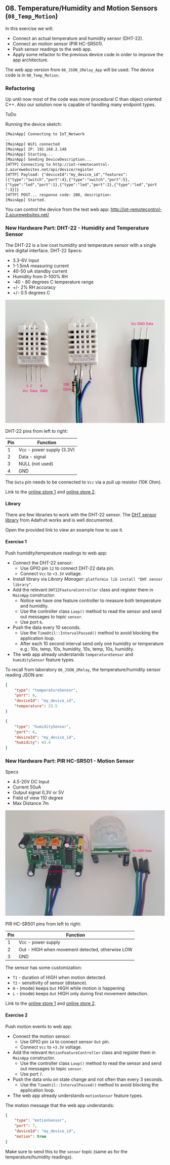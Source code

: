## 08. Temperature/Humidity and Motion Sensors  (`08_Temp_Motion`)

In this exercise we will:
* Connect an actual temperature and humidity sensor (DHT-22).
* Connect an motion sensor (PIR HC-SR501).
* Push sensor readings to the web app.
* Apply some refactor to the previous device code in order to improve the app architecture.

The web app version from `06_JSON_2Relay_App` will be used.
The device code is in `08_Temp_Motion`.

### Refactoring

Up until now most of the code was more procedural C than object oriented C++. Also our solution now is capable of handling many endpoint types.

ToDo

Running the device sketch:

```
[MainApp] Connecting to IoT_Network
..
[MainApp] WiFi connected
[MainApp] IP: 192.168.2.148
[MainApp] Starting...
[MainApp] Sending DeviceDescription...
[HTTP] Connecting to http://iot-remotecontrol-2.azurewebsites.net/api/device/register
[HTTP] Payload: {"deviceId":"my_device_id","features":[{"type":"switch","port":4},{"type":"switch","port":5},{"type":"led","port":1},{"type":"led","port":2},{"type":"led","port
":3}]}
[HTTP] POST... response code: 200, description:
[MainApp] Started.
```

You can control the device from the test web app: http://iot-remotecontrol-2.azurewebsites.net/

### New Hardware Part: DHT-22 - Humidity and Temperature Sensor

The DHT-22 is a low cost humidity and temperature sensor with a single wire digital interface.
DHT-22 Specs:
* 3.3-6V Input
* 1-1.5mA measuring current
* 40-50 uA standby current
* Humidity from 0-100% RH
* -40 - 80 degrees C temperature range
* +/- 2% RH accuracy
* +/- 0.5 degrees C

![](assets/DHT22.jpg)

DHT-22 pins from left to right:

Pin | Function
----|----------
1   | Vcc - power supply (3.3V)
2   | Data - signal
3   | NULL (not used)
4   | GND

The `Data` pin needs to be connected to `Vcc` via a pull up resistor (10K Ohm).

Link to the [online store 1](http://elty.pl/pl/p/Czujnik-wilgotnosci-DHT22-AM2302/285) and [online store 2](https://botland.com.pl/content/142-arduino-i-obsluga-czujnika-temperatury-i-wilgotnosci-dht22).

#### Library

There are few libraries to work with the DHT-22 sensor. The [DHT sensor library](http://platformio.org/lib/show/19/DHT%20sensor%20library) from Adafruit works and is well documented.

Open the provided link to view an example how to use it.

#### Exercise 1

Push humidity/temperature readings to web app:
  * Connect the DHT-22 sensor:
    * Use GPIO pin `12` to connect DHT-22 data pin.
    * Connect `Vcc` to `+3.3V` voltage.
  * Install library via *Library Manager*: `platformio lib install "DHT sensor library"`.
  * Add the relevant `DHT22FeatureController` class and register them in `MainApp` constructor.
    * Notice we have one feature controller to measure both temperature and humidity.
    * Use the controller class `Loop()` method to read the sensor and send out messages to topic `sensor`.
    * Use port `6`.
  * Push the data every 10 seconds.
    * Use the `TimeUtil::IntervalPassed()` method to avoid blocking the application loop.
    * After each 10 second interval send only one humidity or temperature e.g.: 10s, temp, 10s, humidity, 10s, temp, 10s, humidity.
  * The web app already understands `temperatureSensor` and `humiditySensor` feature types.

To recall from laboratory `06_JSON_2Relay`, the temperature/humidity sensor reading JSON are:

```json
{
	"type": "temperatureSensor",
	"port": 6,
	"deviceId": "my_device_id",
	"temperature": 23.5
}
```

```json
{
	"type": "humiditySensor",
	"port": 6,
	"deviceId": "my_device_id",
	"humidity": 43.4
}
```


### New Hardware Part: PIR HC-SR501 - Motion Sensor

Specs

* 4.5-20V DC Input
* Current 50uA
* Output signal 0,3V or 5V
* Field of view 110 degree
* Max Distance 7m

![](assets/motion_sensor.jpg)

PIR HC-SR501 pins from left to right:

Pin | Function
----|----------
1   | Vcc - power supply
2   | Out - HIGH when movement detected, otherwise LOW
3   | GND

The sensor has some customization:
* `T1` - duration of HIGH when motion detected.
* `T2` - sensitivity of sensor (distance).
* `H` - (mode) keeps `Out` HIGH while motion is happening
* `L` - (mode) keeps `Out` HIGH only during first movement detection.

Link to the [online store 1](https://botland.com.pl/czujniki-ruchu/1655-czujnik-ruchu-pir-hc-sr501.html) and [online store 2](http://elty.pl/pl/p/Czujnik-ruchu-PIR-HC-SR501/264).

#### Exercise 2

Push motion events to web app:
  * Connect the motion sensor:
    * Use GPIO pin `14` to connect sensor `Out` pin.
    * Connect `Vcc` to `+3.3V` voltage.
  * Add the relevant `MotionFeatureController` class and register them in `MainApp` constructor.
    * Use the controller class `Loop()` method to read the sensor and send out messages to topic `sensor`.
    * Use port `7`.
  * Push the data onlu on state change and not often than every 3 seconds.
    * Use the `TimeUtil::IntervalPassed()` method to avoid blocking the application loop.
  * The web app already understands `motionSensor` feature types.

The motion message that the web app understands:

```json
{
	"type": "motionSensor",
	"port": 7,
	"deviceId": "my_device_id",
	"motion": true
}
```

Make sure to send this to the `sensor` topic (same as for the temperature/humidity readings).
